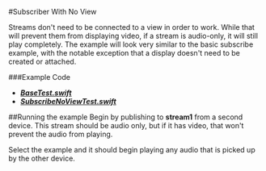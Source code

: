 #Subscriber With No View

Streams don't need to be connected to a view in order to work. While that will prevent them from displaying video, if a stream is audio-only, it will still play completely. The example will look very similar to the basic subscribe example, with the notable exception that a display doesn't need to be created or attached.

###Example Code
- ***[BaseTest.swift](../BaseTest.swift)***
- ***[SubscribeNoViewTest.swift](SubscribeNoViewTest.swift)***

##Running the example
Begin by publishing to **stream1** from a second device.  This stream should be audio only, but if it has video, that won't prevent the audio from playing.

Select the example and it should begin playing any audio that is picked up by the other device.
